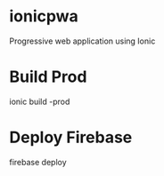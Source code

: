 # ionicpwa
Progressive web application using Ionic
# Build Prod 
ionic build -prod
# Deploy Firebase
firebase deploy
